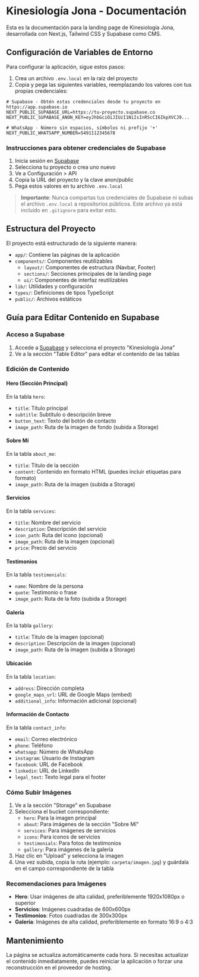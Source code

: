 # Kinesiología Jona - Documentación

Esta es la documentación para la landing page de Kinesiología Jona, desarrollada con Next.js, Tailwind CSS y Supabase como CMS.

## Configuración de Variables de Entorno

Para configurar la aplicación, sigue estos pasos:

1. Crea un archivo `.env.local` en la raíz del proyecto
2. Copia y pega las siguientes variables, reemplazando los valores con tus propias credenciales:

```
# Supabase - Obtén estas credenciales desde tu proyecto en https://app.supabase.io
NEXT_PUBLIC_SUPABASE_URL=https://tu-proyecto.supabase.co
NEXT_PUBLIC_SUPABASE_ANON_KEY=eyJhbGciOiJIUzI1NiIsInR5cCI6IkpXVCJ9...

# WhatsApp - Número sin espacios, símbolos ni prefijo '+'
NEXT_PUBLIC_WHATSAPP_NUMBER=5491112345678
```

### Instrucciones para obtener credenciales de Supabase

1. Inicia sesión en [Supabase](https://app.supabase.io)
2. Selecciona tu proyecto o crea uno nuevo
3. Ve a Configuración > API
4. Copia la URL del proyecto y la clave anon/public
5. Pega estos valores en tu archivo `.env.local`

> **Importante**: Nunca compartas tus credenciales de Supabase ni subas el archivo `.env.local` a repositorios públicos. Este archivo ya está incluido en `.gitignore` para evitar esto.

## Estructura del Proyecto

El proyecto está estructurado de la siguiente manera:

- `app/`: Contiene las páginas de la aplicación
- `components/`: Componentes reutilizables
  - `layout/`: Componentes de estructura (Navbar, Footer)
  - `sections/`: Secciones principales de la landing page
  - `ui/`: Componentes de interfaz reutilizables
- `lib/`: Utilidades y configuración
- `types/`: Definiciones de tipos TypeScript
- `public/`: Archivos estáticos

## Guía para Editar Contenido en Supabase

### Acceso a Supabase

1. Accede a [Supabase](https://app.supabase.io) y selecciona el proyecto "Kinesiología Jona"
2. Ve a la sección "Table Editor" para editar el contenido de las tablas

### Edición de Contenido

#### Hero (Sección Principal)

En la tabla `hero`:
- `title`: Título principal
- `subtitle`: Subtítulo o descripción breve
- `button_text`: Texto del botón de contacto
- `image_path`: Ruta de la imagen de fondo (subida a Storage)

#### Sobre Mí

En la tabla `about_me`:
- `title`: Título de la sección
- `content`: Contenido en formato HTML (puedes incluir etiquetas para formato)
- `image_path`: Ruta de la imagen (subida a Storage)

#### Servicios

En la tabla `services`:
- `title`: Nombre del servicio
- `description`: Descripción del servicio
- `icon_path`: Ruta del icono (opcional)
- `image_path`: Ruta de la imagen (opcional)
- `price`: Precio del servicio

#### Testimonios

En la tabla `testimonials`:
- `name`: Nombre de la persona
- `quote`: Testimonio o frase
- `image_path`: Ruta de la foto (subida a Storage)

#### Galería

En la tabla `gallery`:
- `title`: Título de la imagen (opcional)
- `description`: Descripción de la imagen (opcional)
- `image_path`: Ruta de la imagen (subida a Storage)

#### Ubicación

En la tabla `location`:
- `address`: Dirección completa
- `google_maps_url`: URL de Google Maps (embed)
- `additional_info`: Información adicional (opcional)

#### Información de Contacto

En la tabla `contact_info`:
- `email`: Correo electrónico
- `phone`: Teléfono
- `whatsapp`: Número de WhatsApp
- `instagram`: Usuario de Instagram
- `facebook`: URL de Facebook
- `linkedin`: URL de LinkedIn
- `legal_text`: Texto legal para el footer

### Cómo Subir Imágenes

1. Ve a la sección "Storage" en Supabase
2. Selecciona el bucket correspondiente:
   - `hero`: Para la imagen principal
   - `about`: Para imágenes de la sección "Sobre Mí"
   - `services`: Para imágenes de servicios
   - `icons`: Para iconos de servicios
   - `testimonials`: Para fotos de testimonios
   - `gallery`: Para imágenes de la galería
3. Haz clic en "Upload" y selecciona la imagen
4. Una vez subida, copia la ruta (ejemplo: `carpeta/imagen.jpg`) y guárdala en el campo correspondiente de la tabla

### Recomendaciones para Imágenes

- **Hero**: Usar imágenes de alta calidad, preferiblemente 1920x1080px o superior
- **Servicios**: Imágenes cuadradas de 600x600px
- **Testimonios**: Fotos cuadradas de 300x300px
- **Galería**: Imágenes de alta calidad, preferiblemente en formato 16:9 o 4:3

## Mantenimiento

La página se actualiza automáticamente cada hora. Si necesitas actualizar el contenido inmediatamente, puedes reiniciar la aplicación o forzar una reconstrucción en el proveedor de hosting.
